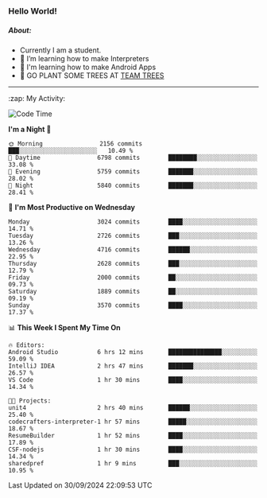 ### Hello World!

##### About:
- Currently I am a student.
- 🌱 I’m learning how to make Interpreters
- 🌱 I'm learning how to make Android Apps
- 🌱 GO PLANT SOME TREES AT [TEAM TREES](https://teamtrees.org/)

---
  <summary>:zap: My Activity:</summary>
  
<!--START_SECTION:waka-->
![Code Time](http://img.shields.io/badge/Code%20Time-1%2C484%20hrs%2028%20mins-blue)

**I'm a Night 🦉** 

```text
🌞 Morning                2156 commits        ███░░░░░░░░░░░░░░░░░░░░░░   10.49 % 
🌆 Daytime                6798 commits        ████████░░░░░░░░░░░░░░░░░   33.08 % 
🌃 Evening                5759 commits        ███████░░░░░░░░░░░░░░░░░░   28.02 % 
🌙 Night                  5840 commits        ███████░░░░░░░░░░░░░░░░░░   28.41 % 
```
📅 **I'm Most Productive on Wednesday** 

```text
Monday                   3024 commits        ████░░░░░░░░░░░░░░░░░░░░░   14.71 % 
Tuesday                  2726 commits        ███░░░░░░░░░░░░░░░░░░░░░░   13.26 % 
Wednesday                4716 commits        ██████░░░░░░░░░░░░░░░░░░░   22.95 % 
Thursday                 2628 commits        ███░░░░░░░░░░░░░░░░░░░░░░   12.79 % 
Friday                   2000 commits        ██░░░░░░░░░░░░░░░░░░░░░░░   09.73 % 
Saturday                 1889 commits        ██░░░░░░░░░░░░░░░░░░░░░░░   09.19 % 
Sunday                   3570 commits        ████░░░░░░░░░░░░░░░░░░░░░   17.37 % 
```


📊 **This Week I Spent My Time On** 

```text
🔥 Editors: 
Android Studio           6 hrs 12 mins       ███████████████░░░░░░░░░░   59.09 % 
IntelliJ IDEA            2 hrs 47 mins       ███████░░░░░░░░░░░░░░░░░░   26.57 % 
VS Code                  1 hr 30 mins        ████░░░░░░░░░░░░░░░░░░░░░   14.34 % 

🐱‍💻 Projects: 
unit4                    2 hrs 40 mins       ██████░░░░░░░░░░░░░░░░░░░   25.40 % 
codecrafters-interpreter-1 hr 57 mins        █████░░░░░░░░░░░░░░░░░░░░   18.67 % 
ResumeBuilder            1 hr 52 mins        ████░░░░░░░░░░░░░░░░░░░░░   17.89 % 
CSF-nodejs               1 hr 30 mins        ████░░░░░░░░░░░░░░░░░░░░░   14.34 % 
sharedpref               1 hr 9 mins         ███░░░░░░░░░░░░░░░░░░░░░░   10.95 % 
```


 Last Updated on 30/09/2024 22:09:53 UTC
<!--END_SECTION:waka-->
